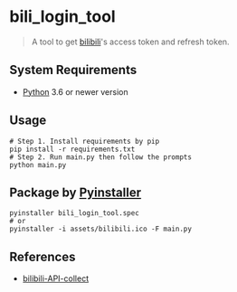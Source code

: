 # bili_login_tool

> A tool to get [bilibili](https://www.bilibili.com/)'s access token and refresh token.

## System Requirements

- [Python](https://www.python.org/) 3.6 or newer version

## Usage

```shell
# Step 1. Install requirements by pip 
pip install -r requirements.txt
# Step 2. Run main.py then follow the prompts
python main.py
```

## Package by [Pyinstaller](https://www.pyinstaller.org/)

```shell
pyinstaller bili_login_tool.spec
# or
pyinstaller -i assets/bilibili.ico -F main.py
```

## References

- [bilibili-API-collect](https://github.com/SocialSisterYi/bilibili-API-collect)
